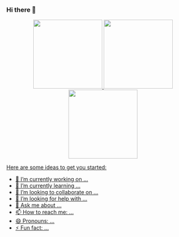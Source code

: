 ### Hi there 👋

<div align="center">
  <a href="https://github.com/SashenJayathilaka">
  <img height="180em" src="https://github-readme-stats.vercel.app/api?username=Hasinduperera12&show_icons=true&theme=radical"/>
  <img height="180em" src="https://github-readme-stats.vercel.app/api/top-langs/?username=Hasinduperera12&layout=compact"/>
</div>

<div align="center">
<img height="180em" src="https://user-images.githubusercontent.com/99180855/166247737-b4580a2c-78ce-45a6-8f37-7b1cf99b9c33.gif"/>
</div>











Here are some ideas to get you started:

- 🔭 I’m currently working on ...
- 🌱 I’m currently learning ...
- 👯 I’m looking to collaborate on ...
- 🤔 I’m looking for help with ...
- 💬 Ask me about ...
- 📫 How to reach me: ...
- 😄 Pronouns: ...
- ⚡ Fun fact: ...

